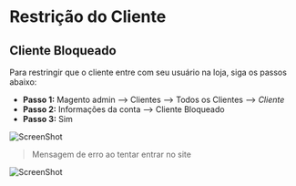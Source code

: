 # Restrição do Cliente

## Cliente Bloqueado

Para restringir que o cliente entre com seu usuário na loja, siga os passos abaixo:
  - **Passo 1:** Magento admin --> Clientes --> Todos os Clientes --> _Cliente_
  - **Passo 2:** Informações da conta --> Cliente Bloqueado
  - **Passo 3:** Sim

![ScreenShot](https://github.com/santanaluc94/Magezil_CustomerBlock/blob/master/Readme/Images/en_US/configuracao-cliente-bloqueado.jpg)

> Mensagem de erro ao tentar entrar no site

![ScreenShot](https://github.com/santanaluc94/Magezil_CustomerBlock/blob/master/Readme/Images/en_US/01-cliente-bloqueado.jpg)
